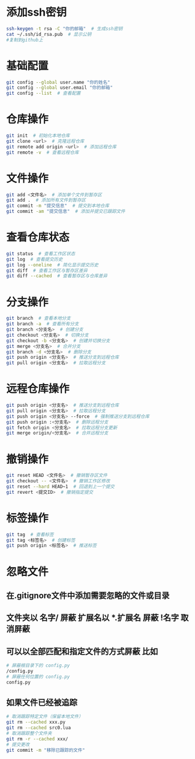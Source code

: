 # 添加ssh密钥
```bash
ssh-keygen -t rsa -C "你的邮箱"  # 生成ssh密钥 
cat ~/.ssh/id_rsa.pub  # 显示公钥
#复制到github上
```

# 基础配置
```bash
git config --global user.name "你的姓名"
git config --global user.email "你的邮箱"
git config --list  # 查看配置
```
# 仓库操作
```bash
git init  # 初始化本地仓库
git clone <url>  # 克隆远程仓库
git remote add origin <url>  # 添加远程仓库
git remote -v  # 查看远程仓库
```
# 文件操作
```bash
git add <文件名>  # 添加单个文件到暂存区
git add .  # 添加所有文件到暂存区
git commit -m "提交信息"  # 提交到本地仓库
git commit -am "提交信息"  # 添加并提交已跟踪文件
```
# 查看仓库状态
```bash
git status  # 查看工作区状态
git log  # 查看提交历史
git log --oneline  # 简化显示提交历史
git diff  # 查看工作区与暂存区差异
git diff --cached  # 查看暂存区与仓库差异
```
# 分支操作
```bash
git branch  # 查看本地分支
git branch -a  # 查看所有分支
git branch <分支名>  # 创建分支
git checkout <分支名>  # 切换分支
git checkout -b <分支名>  # 创建并切换分支
git merge <分支名>  # 合并分支
git branch -d <分支名>  # 删除分支
git push origin <分支名>  # 推送分支到远程仓库
git pull origin <分支名>  # 拉取远程分支
```
# 远程仓库操作
```bash
git push origin <分支名>  # 推送分支到远程仓库
git pull origin <分支名>  # 拉取远程分支
git push origin <分支名> --force  # 强制推送分支到远程仓库
git push origin :<分支名>  # 删除远程分支
git fetch origin <分支名>  # 拉取远程分支更新
git merge origin/<分支名>  # 合并远程分支
```
# 撤销操作
```bash
git reset HEAD <文件名>  # 撤销暂存区文件
git checkout -- <文件名>  # 撤销工作区修改
git reset --hard HEAD~1  # 回退到上一个提交
git revert <提交ID>  # 撤销指定提交
```
# 标签操作
```bash
git tag  # 查看标签
git tag <标签名>  # 创建标签
git push origin <标签名>  # 推送标签
```
# 忽略文件
## 在.gitignore文件中添加需要忽略的文件或目录
## 文件夹以 名字/  屏蔽 扩展名以 *.扩展名 屏蔽  !名字   取消屏蔽 
## 可以以全部匹配和指定文件的方式屏蔽 比如 
```bash
# 屏蔽根目录下的 config.py
/config.py
# 屏蔽任何位置的 config.py
config.py
```
## 如果文件已经被追踪
```bash
# 取消跟踪特定文件（保留本地文件）
git rm --cached xxx.py
git rm --cached src0.lua
# 取消跟踪整个文件夹
git rm -r --cached xxx/
# 提交更改
git commit -m "移除已跟踪的文件"
```